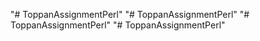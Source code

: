 "# ToppanAssignmentPerl" 
"# ToppanAssignmentPerl" 
"# ToppanAssignmentPerl" 
"# ToppanAssignmentPerl" 
